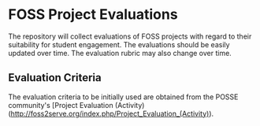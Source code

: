 # FOSS Project Evaluations

The repository will collect evaluations of FOSS projects with regard to their suitability for student engagement. The evaluations should be easily updated over time. The evaluation rubric may also change over time.

## Evaluation Criteria

The evaluation criteria to be initially used are obtained from the POSSE community's [Project Evaluation (Activity)(http://foss2serve.org/index.php/Project_Evaluation_(Activity)).